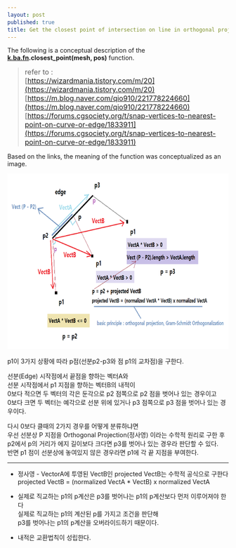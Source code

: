 ```yaml
---
layout: post
published: true
title: Get the closest point of intersection on line in orthogonal projection (선분의 가장 가까운 교차점 얻기)
---
```


The following is a conceptual description of the **[k.ba.fn](https://github.com/ki68/k/blob/main/ba/fn.py).closest_point(mesh, pos)** function.


> <span style="font-size:16px;">refer to : </span>   
> <span style="font-size:16px;">[https://wizardmania.tistory.com/m/20](https://wizardmania.tistory.com/m/20)</span>  
> <span style="font-size:16px;">[https://m.blog.naver.com/qio910/221778224660](https://m.blog.naver.com/qio910/221778224660) </span>    
> <span style="font-size:16px;">[https://forums.cgsociety.org/t/snap-vertices-to-nearest-point-on-curve-or-edge/1833911](https://forums.cgsociety.org/t/snap-vertices-to-nearest-point-on-curve-or-edge/1833911) </span>


Based on the links, the meaning of the function was conceptualized as an image.

<img src="/images/Get_Closest_Point_On_Line.png" width="800" height="400"/>


p1이 3가지 상황에 따라 p점(선분p2-p3와 점 p1의 교차점)을 구한다. 

선분(Edge) 시작점에서 끝점을 향하는 벡터A와  
선분 시작점에서 p1 지점을 향하는 벡터B의 내적이  
0보다 적으면 두 벡터의 각은 둔각으로 p2 점쪽으로 p2 점을 벗어나 있는 경우이고  
0보다 크면 두 벡터는 예각으로 선분 위에 있거나 p3 점쪽으로 p3 점을 벗어나 있는 경우이다.  

다시 0보다 클때의 2가지 경우를 어떻게 분류하냐면  
우선 선분상 P 지점을 Orthogonal Projection(정사영) 이라는 수학적 원리로 구한 후   
p2에서 p의 거리가 에지 길이보다 크다면 p3를 벗어나 있는 경우라 판단할 수 있다.  
반면 p1 점이 선분상에 놓여있지 않은 경우라면 p1에 각 끝 지점을 부여한다.

----------------------------------------------

* 정사영 - VectorA에 투영된 VectB인 projected VectB는 수학적 공식으로 구한다    
projected VectB = (normalized VectA * VectB) x normalized VectA   

* 실제로 직교하는 p1의  p계산은 p3를 벗어나는 p1의 p계산보다 먼저 이루어져야 한다   
실제로 직교하는 p1의  계산된 p를 가지고 조건을 판단해   
p3를 벗어나는 p1의 p계산을 오버라이드하기 때문이다.    

* 내적은 교환법칙이 성립한다.
